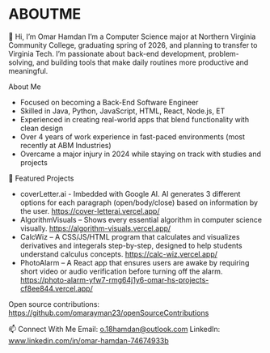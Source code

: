 # ABOUTME
👋 Hi, I’m Omar Hamdan
I’m a Computer Science major at Northern Virginia Community College, graduating spring of 2026, and planning to transfer to Virginia Tech. I’m passionate about back-end development, problem-solving, and building tools that make daily routines more productive and meaningful.

About Me
- Focused on becoming a Back-End Software Engineer
- Skilled in Java, Python, JavaScript, HTML, React, Node.js, ET
- Experienced in creating real-world apps that blend functionality with clean design
- Over 4 years of work experience in fast-paced environments (most recently at ABM Industries)
- Overcame a major injury in 2024 while staying on track with studies and projects

📂 Featured Projects
- coverLetter.ai - Imbedded with Google AI. AI generates 3 different options for each paragraph (open/body/close) based on information by the user.
https://cover-letterai.vercel.app/
- AlgorithmVisuals – Shows every essential algorithm in computer science visually.
https://algorithm-visuals.vercel.app/
- CalcWiz – A CSS/JS/HTML program that calculates and visualizes derivatives and integerals step-by-step, designed to help students understand calculus concepts.
https://calc-wiz.vercel.app/
- PhotoAlarm – A React app that ensures users are awake by requiring short video or audio verification before turning off the alarm.
https://photo-alarm-yfw7-rmg64j1y6-omar-hs-projects-cf8ee844.vercel.app/

Open source contributions: 
https://github.com/omarayman23/openSourceContributions


📫 Connect With Me
Email: o.18hamdan@outlook.com
LinkedIn: www.linkedin.com/in/omar-hamdan-74674933b
